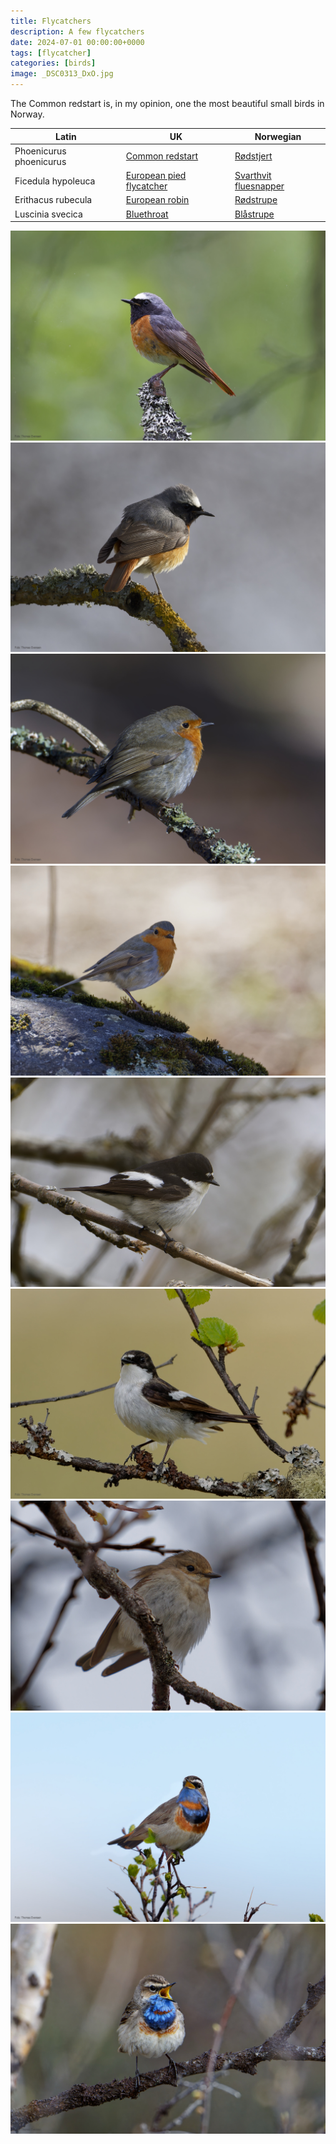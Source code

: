```yaml
---
title: Flycatchers
description: A few flycatchers
date: 2024-07-01 00:00:00+0000
tags: [flycatcher]
categories: [birds]
image: _DSC0313_DxO.jpg
---
```


The Common redstart is, in my opinion, one the most beautiful small birds in Norway.



| Latin      | UK | Norwegian |
| ----------- | ----------- |   ----------- |
| Phoenicurus phoenicurus | [Common redstart](https://en.wikipedia.org/wiki/Common_redstart) |  [Rødstjert](https://no.wikipedia.org/wiki/Rødstjert) |
| Ficedula hypoleuca | [European pied flycatcher](https://en.wikipedia.org/wiki/European_pied_flycatcher) |  [Svarthvit fluesnapper](https://no.wikipedia.org/wiki/Svarthvit_fluesnapper) |
| Erithacus rubecula | [European robin](https://en.wikipedia.org/wiki/European_robin) |  [Rødstrupe](https://no.wikipedia.org/wiki/Rødstrupe) |
| Luscinia svecica | [Bluethroat](https://en.wikipedia.org/wiki/Bluethroat) |  [Blåstrupe](https://no.wikipedia.org/wiki/Bl%C3%A5strupe) |




![Common redstart, male](_DSC0250_DxO.jpg)
![Common redstart, male](_DSC2707_DxO.jpg)
![European robin](_DSC2767_DxO.jpg)
![European robin](_DSC0313_DxO.jpg)
![European pied flycatcher, male](_DSC2807_DxO.jpg)
![European pied flycatcher, male](DSC00499_DxO.jpg)
![European pied flycatcher, female](DSC06305_DxO.jpg)
![Bluethroat, male](DSC08362_DxO.jpg)
![Bluethroat, male](DSC08874_DxO.jpg)
